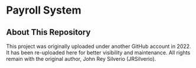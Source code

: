 # **Payroll System**
## About This Repository
This project was originally uploaded under another GitHub account in 2022. It has been re-uploaded here for better visibility and maintenance. All rights remain with the original author, John Rey Silverio (JRSilverio).
